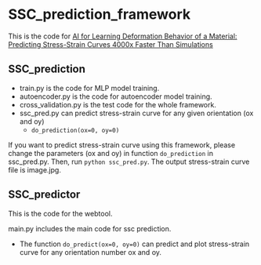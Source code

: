 # SSC_prediction_framework
This is the code for [AI for Learning Deformation Behavior of a Material: Predicting Stress-Strain Curves 4000x Faster Than Simulations](https://ieeexplore.ieee.org/abstract/document/10191138)

## SSC_prediction
- train.py is the code for MLP model training.
- autoencoder.py is the code for autoencoder model training.
- cross_validation.py is the test code for the whole framework.
- ssc_pred.py can predict stress-strain curve for any given orientation (ox and oy)
  - `do_prediction(ox=0, oy=0)`
  
If you want to predict stress-strain curve using this framework, please change the parameters (ox and oy) in function `do_prediction` in ssc_pred.py. Then, run `python ssc_pred.py`. The output stress-strain curve file is image.jpg.

## SSC_predictor

This is the code for the webtool. 

main.py includes the main code for ssc prediction. 

- The function `do_predict(ox=0, oy=0)` can predict and plot stress-strain curve for any orientation number ox and oy.
